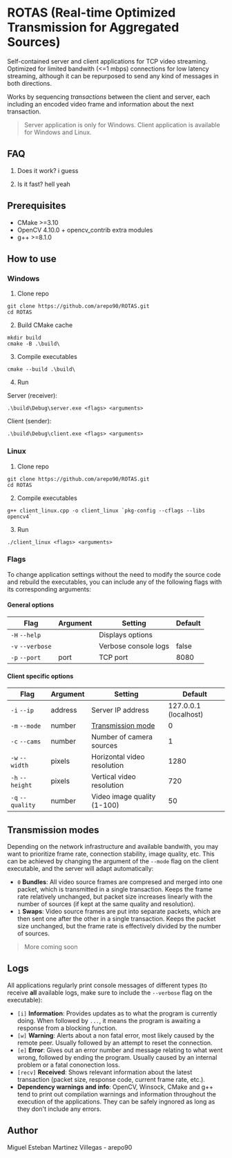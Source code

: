 # ROTAS (Real-time Optimized Transmission for Aggregated Sources)

Self-contained server and client applications for TCP video streaming. Optimized for limited bandwith (<=1 mbps) connections for low latency streaming, although it can be repurposed to send any kind of messages in both directions.

Works by sequencing _transactions_ between the client and server, each including an encoded video frame and information about the next transaction.

> Server application is only for Windows. Client application is available for Windows and Linux.

## FAQ
1. Does it work? i guess

2. Is it fast? hell yeah

## Prerequisites
- CMake >=3.10
- OpenCV 4.10.0 + opencv_contrib extra modules
- g++ >=8.1.0

## How to use

### Windows

1. Clone repo
```
git clone https://github.com/arepo90/ROTAS.git
cd ROTAS
```

2. Build CMake cache
```
mkdir build
cmake -B .\build\
```

3. Compile executables
```
cmake --build .\build\
```

4. Run

Server (receiver):
```
.\build\Debug\server.exe <flags> <arguments>
```

Client (sender):
```
.\build\Debug\client.exe <flags> <arguments>
```

### Linux

1. Clone repo
```
git clone https://github.com/arepo90/ROTAS.git
cd ROTAS
```

2. Compile executables
```
g++ client_linux.cpp -o client_linux `pkg-config --cflags --libs opencv4`
```

3. Run
```
./client_linux <flags> <arguments>
```

### Flags

To change application settings without the need to modify the source code and rebuild the executables, you can include any of the following flags with its corresponding arguments:

#### General options

| Flag             | Argument   | Setting              | Default |
|------------------|------------|----------------------|---------|
| `-H` `--help`    |            | Displays  options    |         |
| `-v` `--verbose` |            | Verbose console logs | false   |
| `-p` `--port`    | port       | TCP port             | 8080    |

#### Client specific options 

| Flag             | Argument   | Setting                     | Default               |
|------------------|------------|-----------------------------|-----------------------|
| `-i` `--ip`      | address    | Server IP address           | 127.0.0.1 (localhost) |
| `-m` `--mode`    | number     | [Transmission mode](#Transmission-modes) | 0        |
| `-c` `--cams`    | number     | Number of camera sources    | 1                     |
| `-w` `--width`   | pixels     | Horizontal video resolution | 1280                  |
| `-h` `--height`  | pixels     | Vertical video resolution   | 720                   |
| `-q` `--quality` | number     | Video image quality (1-100) | 50                    |

## Transmission modes

Depending on the network infrastructure and available bandwith, you may want to prioritize frame rate, connection stability, image quality, etc. This can be achieved by changing the argument of the `--mode` flag on the client executable, and the server will adapt automatically:

- `0` __Bundles__: All video source frames are compresed and merged into one packet, which is transmitted in a single transaction. Keeps the frame rate relatively unchanged, but packet size increases linearly with the number of sources (if kept at the same quality and resolution).
- `1` __Swaps__: Video source frames are put into separate packets, which are then sent one after the other in a single transaction. Keeps the packet size unchanged, but the frame rate is effectively divided by the number of sources.

> More coming soon

## Logs
All applications regularly print console messages of different types (to receive __all__ available logs, make sure to include the `--verbose` flag on the executable):

- `[i]` __Information__: Provides updates as to what the program is currently doing. When followed by `...`, it means the program is awaiting a response from a blocking function.
- `[w]` __Warning__: Alerts about a non fatal error, most likely caused by the remote peer. Usually followed by an attempt to reset the connection.
- `[e]` __Error__: Gives out an error number and message relating to what went wrong, followed by ending the program. Usually caused by an internal problem or a fatal cononection loss.
- `[recv]` __Received__: Shows relevant information about the latest transaction (packet size, response code, current frame rate, etc.). 
- __Dependency warnings and info__: OpenCV, Winsock, CMake and g++ tend to print out compilation warnings and information throughout the execution of the applications. They can be safely ingnored as long as they don't include any errors.

## Author
Miguel Esteban Martinez Villegas - arepo90